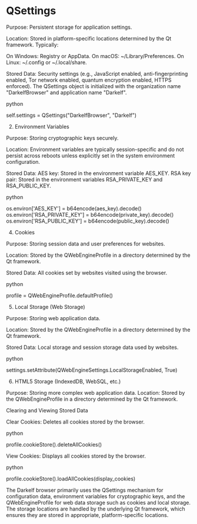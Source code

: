 # QSettings

Purpose: Persistent storage for application settings.

Location: Stored in platform-specific locations determined by the Qt framework. Typically:
        
On Windows: Registry or AppData.
On macOS: ~/Library/Preferences.
On Linux: ~/.config or ~/.local/share.

Stored Data:
Security settings (e.g., JavaScript enabled, anti-fingerprinting enabled, Tor network enabled, quantum encryption enabled, HTTPS enforced).
The QSettings object is initialized with the organization name "DarkelfBrowser" and application name "Darkelf".

python

self.settings = QSettings("DarkelfBrowser", "Darkelf")

2. Environment Variables

Purpose: Storing cryptographic keys securely.

Location: Environment variables are typically session-specific and do not persist across reboots unless explicitly set in the system environment configuration.

Stored Data:
AES key: Stored in the environment variable AES_KEY.
RSA key pair: Stored in the environment variables RSA_PRIVATE_KEY and RSA_PUBLIC_KEY.

python

os.environ['AES_KEY'] = b64encode(aes_key).decode()
os.environ['RSA_PRIVATE_KEY'] = b64encode(private_key).decode()
os.environ['RSA_PUBLIC_KEY'] = b64encode(public_key).decode()

4. Cookies

Purpose: Storing session data and user preferences for websites.

Location: Stored by the QWebEngineProfile in a directory determined by the Qt framework.

Stored Data:
All cookies set by websites visited using the browser.

python

profile = QWebEngineProfile.defaultProfile()

5. Local Storage (Web Storage)

Purpose: Storing web application data.

Location: Stored by the QWebEngineProfile in a directory determined by the Qt framework.

Stored Data:
Local storage and session storage data used by websites.

python

settings.setAttribute(QWebEngineSettings.LocalStorageEnabled, True)

6. HTML5 Storage (IndexedDB, WebSQL, etc.)

Purpose: Storing more complex web application data.
Location: Stored by the QWebEngineProfile in a directory determined by the Qt framework.

Clearing and Viewing Stored Data

Clear Cookies: Deletes all cookies stored by the browser.

python

profile.cookieStore().deleteAllCookies()

View Cookies: Displays all cookies stored by the browser.

python

profile.cookieStore().loadAllCookies(display_cookies)

The Darkelf browser primarily uses the QSettings mechanism for configuration data, environment variables for cryptographic keys, and the QWebEngineProfile for web data storage such as cookies and local storage. The storage locations are handled by the underlying Qt framework, which ensures they are stored in appropriate, platform-specific locations.
